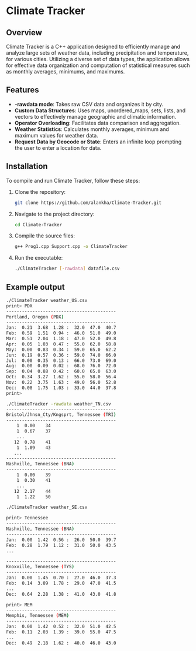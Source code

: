 
# Climate Tracker

## Overview
Climate Tracker is a C++ application designed to efficiently manage and analyze large sets of weather data, including precipitation and temperature, for various cities. Utilizing a diverse set of data types, the application allows for effective data organization and computation of statistical measures such as monthly averages, minimums, and maximums.

## Features
- **-rawdata mode**: Takes raw CSV data and organizes it by city.
- **Custom Data Structures**: Uses maps, unordered_maps, sets, lists, and vectors to effectively manage geographic and climatic information.
- **Operator Overloading**: Facilitates data comparison and aggregation.
- **Weather Statistics**: Calculates monthly averages, minimum and maximum values for weather data.
- **Request Data by Geocode or State**: Enters an infinite loop prompting the user to enter a location for data.

## Installation
To compile and run Climate Tracker, follow these steps:

1. Clone the repository:
   ```bash
   git clone https://github.com/alankha/Climate-Tracker.git
   ```
2. Navigate to the project directory:
   ```bash
   cd Climate-Tracker
   ```
3. Compile the source files:
   ```bash
   g++ Prog1.cpp Support.cpp -o ClimateTracker
   ```
4. Run the executable:
   ```bash
   ./ClimateTracker [-rawdata] datafile.csv
   ```

## Example output

```bash
./ClimateTracker weather_US.csv
print> PDX
------------------------------------------
Portland, Oregon (PDX)
------------------------------------------
Jan:  0.21  3.68  1.28 :  32.0  47.0  40.7
Feb:  0.59  1.51  0.94 :  46.0  51.0  49.0
Mar:  0.51  2.04  1.18 :  47.0  52.0  49.8
Apr:  0.05  1.03  0.47 :  55.0  62.0  58.8
May:  0.00  0.83  0.34 :  59.0  65.0  62.2
Jun:  0.19  0.57  0.36 :  59.0  74.0  66.0
Jul:  0.00  0.35  0.13 :  66.0  73.0  69.0
Aug:  0.00  0.09  0.02 :  68.0  76.0  72.0
Sep:  0.04  0.88  0.42 :  60.0  65.0  63.0
Oct:  0.34  3.27  1.62 :  55.0  58.0  56.4
Nov:  0.22  3.75  1.63 :  49.0  56.0  52.8
Dec:  0.08  1.75  1.03 :  33.0  44.0  37.8
print> 
```

```bash
./ClimateTracker -rawdata weather_TN.csv
------------------------------------------
Bristol/Jhnsn_Cty/Kngsprt, Tennessee (TRI)
------------------------------------------
    1  0.00    34
    1  0.67    37
	...
   12  0.78    41
    1  1.09    43
   ...
------------------------------------------
Nashville, Tennessee (BNA)
------------------------------------------
    1  0.00    39
    1  0.30    41
    ...
   12  2.17    44
    1  1.22    50
```

```bash
./ClimateTracker weather_SE.csv

print> Tennessee
------------------------------------------
Nashville, Tennessee (BNA)
------------------------------------------
Jan:  0.00  1.42  0.56 :  26.0  50.0  39.7
Feb:  0.28  1.79  1.12 :  31.0  50.0  43.5
...

------------------------------------------
Knoxville, Tennessee (TYS)
------------------------------------------
Jan:  0.00  1.45  0.70 :  27.0  46.0  37.3
Feb:  0.14  3.09  1.78 :  29.0  47.0  41.5
...
Dec:  0.64  2.28  1.38 :  41.0  43.0  41.8

print> MEM
------------------------------------------
Memphis, Tennessee (MEM)
------------------------------------------
Jan:  0.00  1.42  0.52 :  32.0  51.0  42.5
Feb:  0.11  2.03  1.39 :  39.0  55.0  47.5
...
Dec:  0.49  2.18  1.62 :  40.0  46.0  43.0
```


